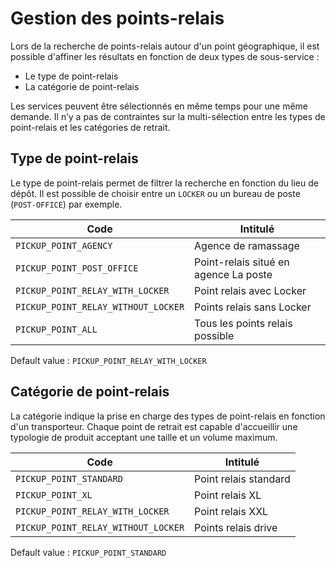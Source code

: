 # Gestion des points-relais

Lors de la recherche de points-relais autour d'un point géographique, il est possible d'affiner les résultats en fonction de deux types de sous-service :  

- Le type de point-relais 
- La catégorie de point-relais

Les services peuvent être sélectionnés en même temps pour une même demande. Il n’y a pas de contraintes sur la multi-sélection entre les types de point-relais et les catégories de retrait. 

## Type de point-relais

Le type de point-relais permet de filtrer la recherche en fonction du lieu de dépôt. Il est possible de choisir entre un `LOCKER` ou un bureau de poste (`POST-OFFICE`) par exemple. 

Code | Intitulé
---------|----------
 `PICKUP_POINT_AGENCY`|Agence de ramassage
 `PICKUP_POINT_POST_OFFICE`|Point-relais situé en agence La poste
 `PICKUP_POINT_RELAY_WITH_LOCKER`|Point relais avec Locker 
 `PICKUP_POINT_RELAY_WITHOUT_LOCKER`|Points relais sans Locker
 `PICKUP_POINT_ALL`|Tous les points relais possible

Default value : `PICKUP_POINT_RELAY_WITH_LOCKER`

## Catégorie de point-relais

La catégorie indique la prise en charge des types de point-relais en fonction d'un transporteur. Chaque point de retrait est capable d'accueillir une typologie de produit acceptant une taille et un volume maximum. 

Code | Intitulé
---------|----------
 `PICKUP_POINT_STANDARD`|Point relais standard
 `PICKUP_POINT_XL`|Point relais XL 
 `PICKUP_POINT_RELAY_WITH_LOCKER`|Point relais XXL 
 `PICKUP_POINT_RELAY_WITHOUT_LOCKER`|Points relais drive

Default value : `PICKUP_POINT_STANDARD`